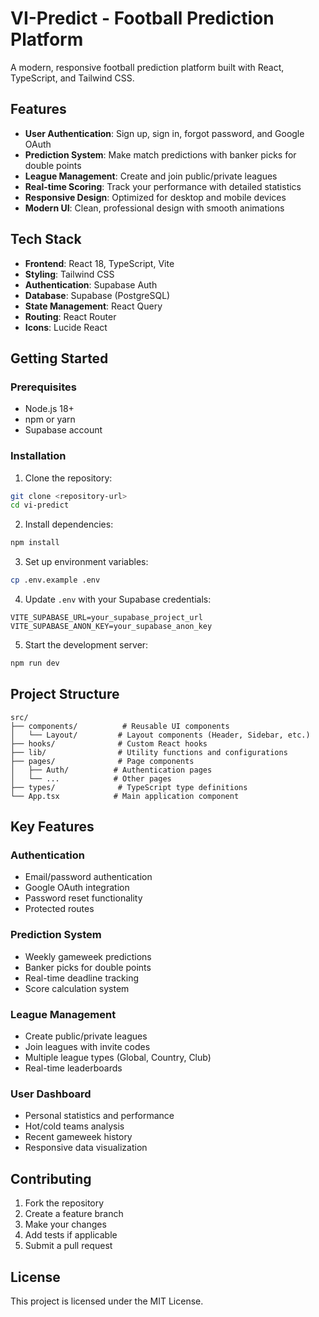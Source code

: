 # VI-Predict - Football Prediction Platform

A modern, responsive football prediction platform built with React, TypeScript, and Tailwind CSS.

## Features

- **User Authentication**: Sign up, sign in, forgot password, and Google OAuth
- **Prediction System**: Make match predictions with banker picks for double points
- **League Management**: Create and join public/private leagues
- **Real-time Scoring**: Track your performance with detailed statistics
- **Responsive Design**: Optimized for desktop and mobile devices
- **Modern UI**: Clean, professional design with smooth animations

## Tech Stack

- **Frontend**: React 18, TypeScript, Vite
- **Styling**: Tailwind CSS
- **Authentication**: Supabase Auth
- **Database**: Supabase (PostgreSQL)
- **State Management**: React Query
- **Routing**: React Router
- **Icons**: Lucide React

## Getting Started

### Prerequisites

- Node.js 18+ 
- npm or yarn
- Supabase account

### Installation

1. Clone the repository:
```bash
git clone <repository-url>
cd vi-predict
```

2. Install dependencies:
```bash
npm install
```

3. Set up environment variables:
```bash
cp .env.example .env
```

4. Update `.env` with your Supabase credentials:
```
VITE_SUPABASE_URL=your_supabase_project_url
VITE_SUPABASE_ANON_KEY=your_supabase_anon_key
```

5. Start the development server:
```bash
npm run dev
```

## Project Structure

```
src/
├── components/          # Reusable UI components
│   └── Layout/         # Layout components (Header, Sidebar, etc.)
├── hooks/              # Custom React hooks
├── lib/                # Utility functions and configurations
├── pages/              # Page components
│   ├── Auth/          # Authentication pages
│   └── ...            # Other pages
├── types/              # TypeScript type definitions
└── App.tsx            # Main application component
```

## Key Features

### Authentication
- Email/password authentication
- Google OAuth integration
- Password reset functionality
- Protected routes

### Prediction System
- Weekly gameweek predictions
- Banker picks for double points
- Real-time deadline tracking
- Score calculation system

### League Management
- Create public/private leagues
- Join leagues with invite codes
- Multiple league types (Global, Country, Club)
- Real-time leaderboards

### User Dashboard
- Personal statistics and performance
- Hot/cold teams analysis
- Recent gameweek history
- Responsive data visualization

## Contributing

1. Fork the repository
2. Create a feature branch
3. Make your changes
4. Add tests if applicable
5. Submit a pull request

## License

This project is licensed under the MIT License.